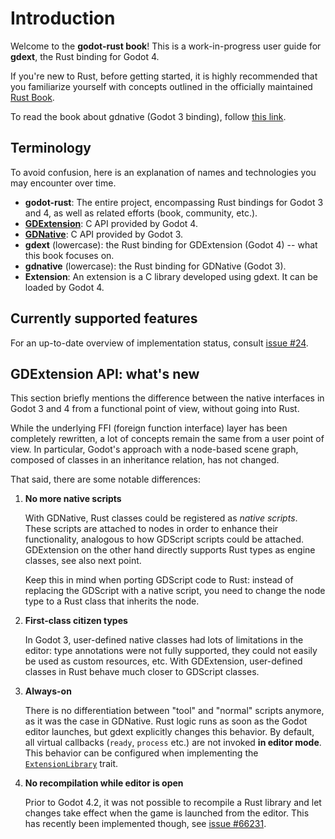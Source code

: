 # Introduction

Welcome to the **godot-rust book**! This is a work-in-progress user guide for **gdext**, the Rust binding for Godot 4.

If you're new to Rust, before getting started, it is highly recommended that you familiarize yourself with concepts outlined in the officially maintained [Rust Book](https://doc.rust-lang.org/book/).

To read the book about gdnative (Godot 3 binding), follow [this link](../gdnative-book).

## Terminology

To avoid confusion, here is an explanation of names and technologies you may encounter over time.

* **godot-rust**: The entire project, encompassing Rust bindings for Godot 3 and 4, as well as related efforts (book, community, etc.).
* [**GDExtension**]: C API provided by Godot 4.
* [**GDNative**]: C API provided by Godot 3.
* **gdext** (lowercase): the Rust binding for GDExtension (Godot 4) -- what this book focuses on.
* **gdnative** (lowercase): the Rust binding for GDNative (Godot 3). 
* **Extension**: An extension is a C library developed using gdext. It can be loaded by Godot 4.


## Currently supported features

For an up-to-date overview of implementation status, consult [issue #24][features].


## GDExtension API: what's new

This section briefly mentions the difference between the native interfaces in Godot 3 and 4 from a functional point of view,
without going into Rust.

While the underlying FFI (foreign function interface) layer has been completely rewritten, a lot of concepts remain the same
from a user point of view. In particular, Godot's approach with a node-based scene graph, composed of classes in an inheritance
relation, has not changed.

That said, there are some notable differences:

1. **No more native scripts**

   With GDNative, Rust classes could be registered as _native scripts_. These scripts are attached to nodes in order to enhance
   their functionality, analogous to how GDScript scripts could be attached. GDExtension on the other hand directly supports Rust types
   as engine classes, see also next point.

   Keep this in mind when porting GDScript code to Rust: instead of replacing the GDScript with a native script, you need to change the
   node type to a Rust class that inherits the node.

2. **First-class citizen types**

   In Godot 3, user-defined native classes had lots of limitations in the editor: type annotations were not fully supported, they could
   not easily be used as custom resources, etc. With GDExtension, user-defined classes in Rust behave much closer to GDScript classes.

3. **Always-on**

   There is no differentiation between "tool" and "normal" scripts anymore, as it was the case in GDNative. Rust logic runs as soon as
   the Godot editor launches, but gdext explicitly changes this behavior. By default, all virtual callbacks (`ready`, `process` etc.)
   are not invoked **in editor mode**. This behavior can be configured when implementing the [`ExtensionLibrary`][extension-library-doc] trait.

4. **No recompilation while editor is open**

   Prior to Godot 4.2, it was not possible to recompile a Rust library and let changes take effect when the game is launched from the editor.
   This has recently been implemented though, see [issue #66231].


[features]: https://github.com/godot-rust/gdextension/issues/24
[issue #66231]: https://github.com/godotengine/godot/issues/66231
[extension-library-doc]: https://godot-rust.github.io/docs/gdext/master/godot/init/trait.ExtensionLibrary.html#method.editor_run_behavior

[**GDNative**]: https://docs.godotengine.org/en/3.5/tutorials/scripting/gdnative/what_is_gdnative.html
[**GDExtension**]: https://docs.godotengine.org/en/stable/tutorials/scripting/gdextension/what_is_gdextension.html
